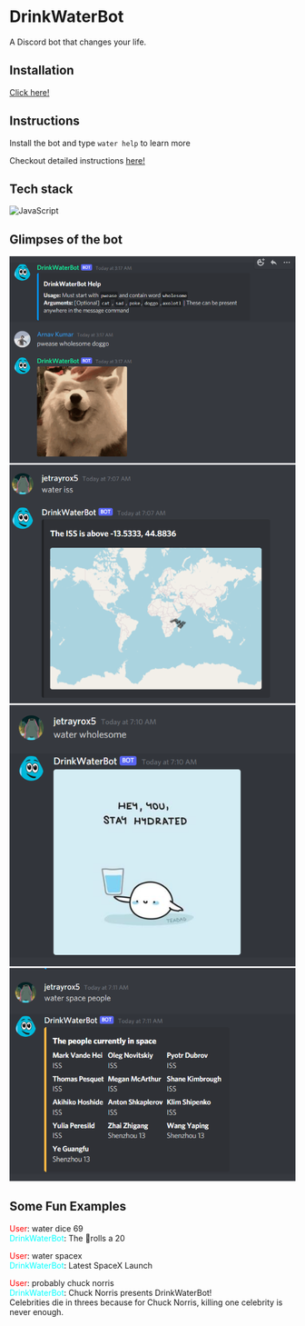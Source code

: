 # DrinkWaterBot
A Discord bot that changes your life.  

## Installation
[Click here!](https://discord.com/oauth2/authorize?client_id=739820357300781056&permissions=355392&scope=bot)

## Instructions
Install the bot and type `water help` to learn more 

Checkout detailed instructions [here!](https://srujandeshpande.gitbook.io/drinkwaterbot/) 

## Tech stack
![JavaScript](https://img.shields.io/badge/javascript-%23323330.svg?style=for-the-badge&logo=javascript&logoColor=%23F7DF1E)

## Glimpses of the bot
![Cute doggo!](src\img\doggo.png "Cute Doggo" )  
![The ISS!](src\img\issimg.png "ISS")  
![Drink water!](src\img\wholesome.png "Wholesome")  
![Space!](src\img\space.png "Astronauts")

## Some Fun Examples

<span style="color:red">User</span>: water dice 69  
<span style="color:cyan">DrinkWaterBot</span>: The 🎲rolls a 20


<span style="color:red">User</span>: water spacex  
<span style="color:cyan">DrinkWaterBot</span>: Latest SpaceX Launch


<span style="color:red">User</span>: probably chuck norris  
<span style="color:cyan">DrinkWaterBot</span>: Chuck Norris presents DrinkWaterBot!  
Celebrities die in threes because for Chuck Norris, killing one celebrity is never enough.